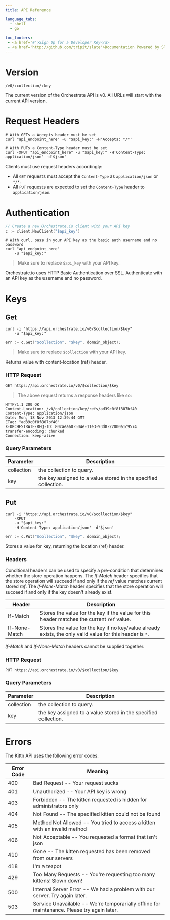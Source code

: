 ```yaml
---
title: API Reference

language_tabs:
  - shell
  - go

toc_footers:
 - <a href='#'>Sign Up for a Developer Key</a>
 - <a href='http://github.com/tripit/slate'>Documentation Powered by Slate</a>
---
```


# Version

```
/v0/:collection/:key
```

The current version of the Orchestrate API is v0. All URLs will start with the current API version.

# Request Headers

```shell
# With GETs a Accepts header must be set
curl "api_endpoint_here" -u "$api_key:" -H'Accepts: */*'

# With PUTs a Content-Type header must be set
curl -XPUT "api_endpoint_here" -u "$api_key:" -H'Content-Type: application/json' -d'$json'
```

Clients must use request headers accordingly:

* All `GET` requests must accept the `Content-Type` as `application/json` or `*/*`.
* All `PUT` requests are expected to set the `Content-Type` header to `application/json`.

# Authentication

```go
// Create a new Orchestrate.io client with your API key
c := client.NewClient("$api_key")
```

```shell
# With curl, pass in your API key as the basic auth username and no password
curl "api_endpoint_here"
	-u "$api_key:"
```

> Make sure to replace `$api_key` with your API key.

Orchestrate.io uses HTTP Basic Authentication over SSL. Authenticate with an API key as the username and no password.

# Keys

## Get

```shell
curl -i "https://api.orchestrate.io/v0/$collection/$key"
	-u "$api_key:"
```

```go
err := c.Get("$collection", "$key", domain_object);
```

> Make sure to replace `$collection` with your API key.

Returns value with content-location (ref) header.

### HTTP Request

`GET https://api.orchestrate.io/v0/$collection/$key`

> The above request returns a response headers like so:

```http
HTTP/1.1 200 OK
Content-Location: /v0/collection/key/refs/ad39c0f8f807bf40
Content-Type: application/json
Date: Mon, 18 Nov 2013 12:39:44 GMT
ETag: "ad39c0f8f807bf40"
X-ORCHESTRATE-REQ-ID: 80caeaa0-504e-11e3-93d8-22000a1c9574
transfer-encoding: chunked
Connection: keep-alive
```

### Query Parameters

Parameter  | Description
---------- | -----------
collection | the collection to query.
key        | the key assigned to a value stored in the specified collection.


## Put

```shell
curl -i "https://api.orchestrate.io/v0/$collection/$key"
	-XPUT
	-u "$api_key:"
	-H'Content-Type: application/json' -d'$json'
```

```go
err := c.Put("$collection", "$key", domain_object);
```

Stores a value for key, returning the location (ref) header.

### Headers

Conditional headers can be used to specify a pre-condition that determines whether the store operation happens. The _If-Match_ header specifies that the store operation will succeed if and only if the _ref_ value matches current stored _ref_. The _If-None-Match_ header specifies that the store operation will succeed if and only if the key doesn't already exist. 

Header        | Description
------------- | -----------
If-Match      | Stores the value for the key if the value for this header matches the current `ref` value.
If-None-Match | Stores the value for the key if no key/value already exists, the only valid value for this header is `*`.

_If-Match_ and _If-None-Match_ headers cannot be supplied together.

### HTTP Request

`PUT https://api.orchestrate.io/v0/$collection/$key`

### Query Parameters

Parameter  | Description
---------- | -----------
collection | the collection to query.
key        | the key assigned to a value stored in the specified collection.


# Errors

The Kittn API uses the following error codes:


Error Code | Meaning
---------- | -------
400 | Bad Request -- Your request sucks
401 | Unauthorized -- Your API key is wrong
403 | Forbidden -- The kitten requested is hidden for administrators only
404 | Not Found -- The specified kitten could not be found
405 | Method Not Allowed -- You tried to access a kitten with an invalid method
406 | Not Acceptable -- You requested a format that isn't json
410 | Gone -- The kitten requested has been removed from our servers
418 | I'm a teapot
429 | Too Many Requests -- You're requesting too many kittens! Slown down!
500 | Internal Server Error -- We had a problem with our server. Try again later.
503 | Service Unavailable -- We're temporarially offline for maintanance. Please try again later.